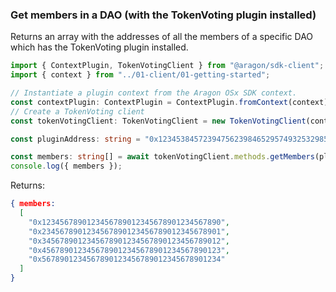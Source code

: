 ### Get members in a DAO (with the TokenVoting plugin installed)

Returns an array with the addresses of all the members of a specific DAO which has the TokenVoting plugin installed.

```ts
import { ContextPlugin, TokenVotingClient } from "@aragon/sdk-client";
import { context } from "../01-client/01-getting-started";

// Instantiate a plugin context from the Aragon OSx SDK context.
const contextPlugin: ContextPlugin = ContextPlugin.fromContext(context);
// Create a TokenVoting client
const tokenVotingClient: TokenVotingClient = new TokenVotingClient(contextPlugin);

const pluginAddress: string = "0x12345384572394756239846529574932532985"; // the address of the plugin that DAO has installed. You can find this through getting the DAO details.

const members: string[] = await tokenVotingClient.methods.getMembers(pluginAddress);
console.log({ members });
```


Returns:

```json
{ members:
  [
    "0x1234567890123456789012345678901234567890",
    "0x2345678901234567890123456789012345678901",
    "0x3456789012345678901234567890123456789012",
    "0x4567890123456789012345678901234567890123",
    "0x5678901234567890123456789012345678901234"
  ]
}
```